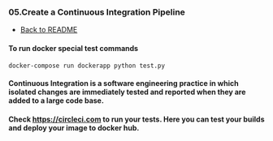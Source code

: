 ### 05.Create a Continuous Integration Pipeline

- [Back to README](./README.md)

#### To run docker special test commands
```
docker-compose run dockerapp python test.py
```
#### Continuous Integration is a software engineering practice in which isolated changes are immediately tested and reported when they are added to a large code base.
#### Check https://circleci.com to run your tests. Here you can test your builds and deploy your image to docker hub.